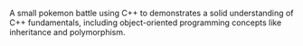 A small pokemon battle using C++ to demonstrates a solid understanding of C++ fundamentals, including object-oriented programming concepts like inheritance and polymorphism.
